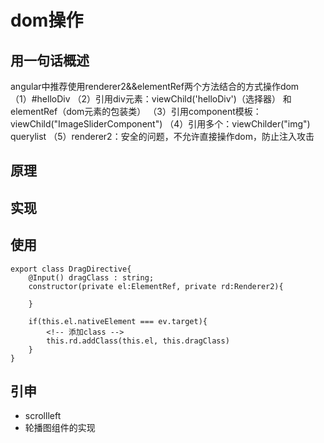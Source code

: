 # dom操作

## 用一句话概述
angular中推荐使用renderer2&&elementRef两个方法结合的方式操作dom  
（1）#helloDiv
（2）引用div元素：viewChild('helloDiv')（选择器） 和 elementRef（dom元素的包装类）
（3）引用component模板：viewChild("ImageSliderComponent") 
（4）引用多个：viewChilder("img") querylist<elementref>
（5）renderer2：安全的问题，不允许直接操作dom，防止注入攻击
## 原理

## 实现

## 使用
```
export class DragDirective{
    @Input() dragClass : string;
    constructor(private el:ElementRef, private rd:Renderer2){
        
    }

    if(this.el.nativeElement === ev.target){
        <!-- 添加class -->
        this.rd.addClass(this.el, this.dragClass)
    }
}
```
## 引申
- scrollleft
- 轮播图组件的实现
